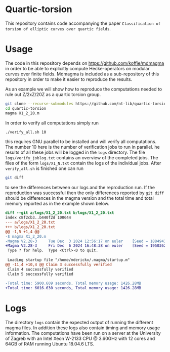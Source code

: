 # Quartic-torsion

This repository contains code accompanying the paper `Classification of torsion of elliptic curves over quartic fields`.

# Usage

The code in this repository depends on https://github.com/koffie/mdmagma in order to be able to explicitly compute Hecke-operators on modular curves over finite fields.  Mdmagma is included as a sub-repository of this repository in order to make it easier to reproduce the results.

As an example we will show how to reproduce the computations needed to rule out Z/2xZ/20Z as a quartic torsion group.

```bash
git clone --recurse-submodules https://github.com/nt-lib/quartic-torsion
cd quartic-torsion
magma X1_2_20.m
```

In order to verify all computations simply run

```bash
./verify_all.sh 10
```

this requires GNU parallel to be installed and will verify all computations. The number 
10 here is the number of verification jobs to run in parallel. he results of all these 
jobs will be logged in the `logs` directory. The file `logs/verify_joblog.txt` contains 
an overview of the completed jobs. The files of the form `logs/X1_N.txt` contain the
logs of the individual jobs. After `verify_all.sh` is finished one can run
```bash
git diff
```
to see the differences between our logs and the reproduction run.
If the reproduction was successful then the only differences reported by `git diff` 
should be differences in the magma version and the total time and total memory reported 
as in the example shown below.

```diff
diff --git a/logs/X1_2_20.txt b/logs/X1_2_20.txt
index c8f2cb3..b440f2d 100644
--- a/logs/X1_2_20.txt
+++ b/logs/X1_2_20.txt
@@ -1,5 +1,4 @@
-$ magma X1_2_20.m
-Magma V2.28-3     Tue Dec  3 2024 12:56:17 on euler    [Seed = 1884943082]
+Magma V2.28-3     Fri Dec  6 2024 16:48:38 on euler    [Seed = 1950362664]
 Type ? for help.  Type <Ctrl>-D to quit.
 
 Loading startup file "/home/mderickx/.magma/startup.m"
@@ -11,4 +10,4 @@ Claim 3 successfully verified
 Claim 4 successfully verified
 Claim 5 successfully verified
 
-Total time: 5900.609 seconds, Total memory usage: 1426.28MB
+Total time: 6016.630 seconds, Total memory usage: 1426.28MB
```

# Logs

The directory `logs` contain the expected output of running the different magma files. In addition
these logs also contain timing and memory usage information. The computations have been run on a server at the University of Zagreb with an Intel Xeon W-2133 CPU @ 3.60GHz with 12 cores and 64GB of RAM running Ubuntu 18.04.6 LTS.
